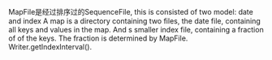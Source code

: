 MapFile是经过排序过的SequenceFile, this is consisted of two model: date and index
A map is a directory containing two files, the date file, containing all keys and values in the map.
And s smaller index file, containing a fraction of of the keys.
The fraction is determined by MapFile. Writer.getIndexInterval().
